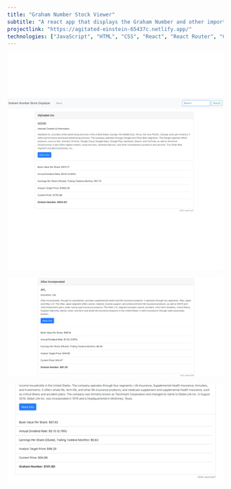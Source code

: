 ```yaml
---
title: "Graham Number Stock Viewer"
subtitle: "A react app that displays the Graham Number and other important information for stock"
projectlink: "https://agitated-einstein-65437c.netlify.app/" 
technologies: ["JavaScript", "HTML", "CSS", "React", "React Router", "Create React App", "API Requests", "axios", "Asynchronous JavaScript", "Node.js", "npm", "Bootstrap"]
---
```


![Stock](../images/Stocks550-550.png)

![Stock 2](../images/Stocks1200-550.png)

![Stock 3](../images/StocksLayout1200-550.png)